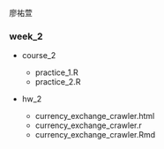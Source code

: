 廖祐萱
### week_2

- course_2
    - practice_1.R
    - practice_2.R
    
- hw_2
     - currency_exchange_crawler.html
     - currency_exchange_crawler.r
     - currency_exchange_crawler.Rmd
